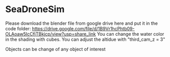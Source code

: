 # SeaDroneSim
Please download the blender file from google drive here and put it in the code folder:
https://drive.google.com/file/d/1B9Vr1hcPhtb09-OLAoaw5IcCfjTBkjcp/view?usp=share_link
You can change the water color in the shading with cubes. 
You can adjust the altidue with "third_cam_z = 3"

Objects can be change of any object of interest
